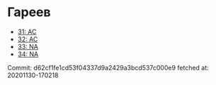 # Гареев
- [31: AC](31.md)
- [32: AC](32.md)
- [33: NA](33.md)
- [34: NA](34.md)

Commit: d62cf1fe1cd53f04337d9a2429a3bcd537c000e9
 fetched at: 20201130-170218
